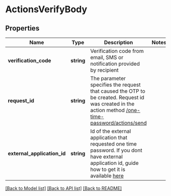 # ActionsVerifyBody

## Properties
Name | Type | Description | Notes
------------ | ------------- | ------------- | -------------
**verification_code** | **string** | Verification code from email, SMS or notification provided by recipient | 
**request_id** | **string** | The parameter specifies the request that caused the OTP to be created. Request id was created in the action method [/one-time-password/actions/send](#operation/postSendOtp) | 
**external_application_id** | **string** | Id of the external application that requested one time password. If you dont have external application id, guide how to get it is available [here](#section/Authentication) | 

[[Back to Model list]](../../README.md#documentation-for-models) [[Back to API list]](../../README.md#documentation-for-api-endpoints) [[Back to README]](../../README.md)

